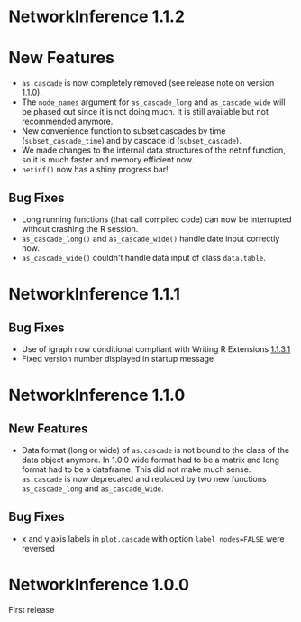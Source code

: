 # NetworkInference 1.1.2

# New Features

* `as.cascade` is now completely removed (see release note on version 1.1.0).
* The `node_names` argument for `as_cascade_long` and `as_cascade_wide` will be
phased out since it is not doing much. It is still available but not recommended
anymore.
* New convenience function to subset cascades by time (`subset_cascade_time`) and by cascade id (`subset_cascade`).
* We made changes to the internal data structures of the netinf function, so it is much faster and memory efficient now.
* `netinf()` now has a shiny progress bar!

## Bug Fixes
* Long running functions (that call compiled code) can now be interrupted without crashing the R session.
* `as_cascade_long()` and `as_cascade_wide()` handle date input correctly now.
* `as_cascade_wide()` couldn't handle data input of class `data.table`. 


# NetworkInference 1.1.1

## Bug Fixes

* Use of igraph now conditional compliant with Writing R Extensions [1.1.3.1](https://cran.r-project.org/doc/manuals/r-release/R-exts.html#Suggested-packages)
* Fixed version number displayed in startup message


# NetworkInference 1.1.0

## New Features

* Data format (long or wide) of `as.cascade` is not bound to the class of the data object anymore. In 1.0.0 wide format had to be a matrix and long format had to be a dataframe. This did not make much sense. `as.cascade` is now deprecated and replaced by two new functions `as_cascade_long` and `as_cascade_wide`.

## Bug Fixes

* x and y axis labels in `plot.cascade` with option `label_nodes=FALSE` were
    reversed


# NetworkInference 1.0.0

First release
